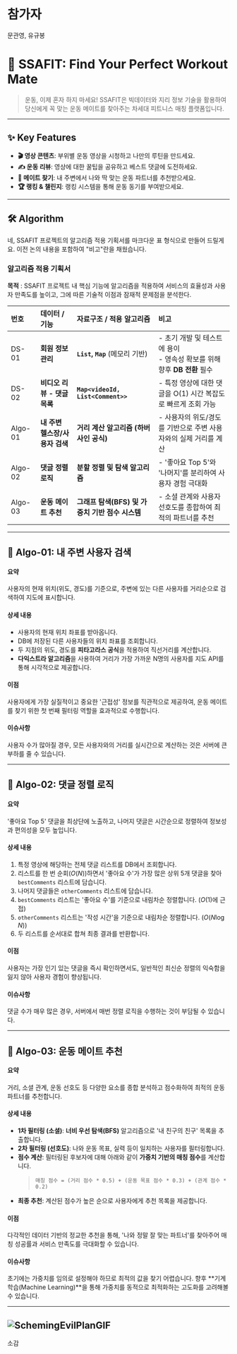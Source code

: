 # 참가자
문관영, 유규봉

# 💪 SSAFIT: Find Your Perfect Workout Mate

> 운동, 이제 혼자 하지 마세요! SSAFIT은 빅데이터와 지리 정보 기술을 활용하여 당신에게 꼭 맞는 운동 메이트를 찾아주는 차세대 피트니스 매칭 플랫폼입니다.



---

## ✨ Key Features

* **🎬 영상 콘텐츠**: 부위별 운동 영상을 시청하고 나만의 루틴을 만드세요.
* **✍️ 운동 리뷰**: 영상에 대한 꿀팁을 공유하고 베스트 댓글에 도전하세요.
* **🤝 메이트 찾기**: 내 주변에서 나와 딱 맞는 운동 파트너를 추천받으세요.
* **🏆 랭킹 & 챌린지**: 랭킹 시스템을 통해 운동 동기를 부여받으세요.

---

## 🛠️ Algorithm

네, SSAFIT 프로젝트의 알고리즘 적용 기획서를 마크다운 표 형식으로 만들어 드릴게요. 이전 논의 내용을 포함하여 "비고"란을 채웠습니다.

### **알고리즘 적용 기획서**

**목적** : SSAFIT 프로젝트 내 핵심 기능에 알고리즘을 적용하여 서비스의 효율성과 사용자 만족도를 높이고, 그에 따른 기술적 이점과 잠재적 문제점을 분석한다.

| 번호 | 데이터 / 기능 | 자료구조 / 적용 알고리즘 | 비고 |
| :--- | :--- | :--- | :--- |
| DS-01 | **회원 정보 관리** | **`List`, `Map`** (메모리 기반) | - 초기 개발 및 테스트에 용이<br>- 영속성 확보를 위해 향후 **DB 전환** 필수 |
| DS-02 | **비디오 리뷰 - 댓글 목록** | **`Map<videoId, List<Comment>>`** | - 특정 영상에 대한 댓글을 O(1) 시간 복잡도로 빠르게 조회 가능 |
| Algo-01 | **내 주변 헬스장/사용자 검색** | **거리 계산 알고리즘 (하버사인 공식)** | - 사용자의 위도/경도를 기반으로 주변 사용자와의 실제 거리를 계산 |
| Algo-02 | **댓글 정렬 로직** | **분할 정렬 및 탐색 알고리즘** | - '좋아요 Top 5'와 '나머지'를 분리하여 사용자 경험 극대화 |
| Algo-03 | **운동 메이트 추천** | **그래프 탐색(BFS) 및 가중치 기반 점수 시스템** | - 소셜 관계와 사용자 선호도를 종합하여 최적의 파트너를 추천 |

-----


## 📍 Algo-01: 내 주변 사용자 검색

#### 요약
사용자의 현재 위치(위도, 경도)를 기준으로, 주변에 있는 다른 사용자를 거리순으로 검색하여 지도에 표시합니다.

#### 상세 내용
* 사용자의 현재 위치 좌표를 받아옵니다.
* DB에 저장된 다른 사용자들의 위치 좌표를 조회합니다.
* 두 지점의 위도, 경도를 **피타고라스 공식**을 적용하여 직선거리를 계산합니다.
* **다익스트라 알고리즘**을 사용하여 거리가 가장 가까운 N명의 사용자를 지도 API를 통해 시각적으로 제공합니다.

#### 이점
사용자에게 가장 실질적이고 중요한 '근접성' 정보를 직관적으로 제공하여, 운동 메이트를 찾기 위한 첫 번째 필터링 역할을 효과적으로 수행합니다.

#### 이슈사항
사용자 수가 많아질 경우, 모든 사용자와의 거리를 실시간으로 계산하는 것은 서버에 큰 부하를 줄 수 있습니다.

---

## 💬 Algo-02: 댓글 정렬 로직

#### 요약
'좋아요 Top 5' 댓글을 최상단에 노출하고, 나머지 댓글은 시간순으로 정렬하여 정보성과 편의성을 모두 높입니다.

#### 상세 내용
1.  특정 영상에 해당하는 전체 댓글 리스트를 DB에서 조회합니다.
2.  리스트를 한 번 순회($O(N)$)하면서 '좋아요 수'가 가장 많은 상위 5개 댓글을 찾아 `bestComments` 리스트에 담습니다.
3.  나머지 댓글들은 `otherComments` 리스트에 담습니다.
4.  `bestComments` 리스트는 '좋아요 수'를 기준으로 내림차순 정렬합니다. ($O(1)$에 근접)
5.  `otherComments` 리스트는 '작성 시간'을 기준으로 내림차순 정렬합니다. ($O(N \log N)$)
6.  두 리스트를 순서대로 합쳐 최종 결과를 반환합니다.

#### 이점
사용자는 가장 인기 있는 댓글을 즉시 확인하면서도, 일반적인 최신순 정렬의 익숙함을 잃지 않아 사용자 경험이 향상됩니다.

#### 이슈사항
댓글 수가 매우 많은 경우, 서버에서 매번 정렬 로직을 수행하는 것이 부담될 수 있습니다.

---

## 🤝 Algo-03: 운동 메이트 추천

#### 요약
거리, 소셜 관계, 운동 선호도 등 다양한 요소를 종합 분석하고 점수화하여 최적의 운동 파트너를 추천합니다.

#### 상세 내용
* **1차 필터링 (소셜)**: **너비 우선 탐색(BFS)** 알고리즘으로 '내 친구의 친구' 목록을 추출합니다.
* **2차 필터링 (선호도)**: 나와 운동 목표, 실력 등이 일치하는 사용자를 필터링합니다.
* **점수 계산**: 필터링된 후보자에 대해 아래와 같이 **가중치 기반의 매칭 점수**를 계산합니다.
    > `매칭 점수 = (거리 점수 * 0.5) + (운동 목표 점수 * 0.3) + (관계 점수 * 0.2)`
* **최종 추천**: 계산된 점수가 높은 순으로 사용자에게 추천 목록을 제공합니다.

#### 이점
다각적인 데이터 기반의 정교한 추천을 통해, '나와 정말 잘 맞는 파트너'를 찾아주어 매칭 성공률과 서비스 만족도를 극대화할 수 있습니다.

#### 이슈사항
초기에는 가중치를 임의로 설정해야 하므로 최적의 값을 찾기 어렵습니다. 향후 **기계 학습(Machine Learning)**을 통해 가중치를 동적으로 최적화하는 고도화를 고려해볼 수 있습니다.

---

## ![SchemingEvilPlanGIF](https://github.com/user-attachments/assets/712752fd-928a-4847-b1e9-b94b11f2c898)
 소감



